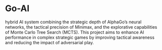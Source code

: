 # Go-AI
hybrid AI system combining the strategic depth of AlphaGo’s neural networks, the tactical precision of Minimax, and the explorative capabilities of Monte Carlo Tree Search (MCTS). This project aims to enhance AI performance in complex strategic games by improving tactical awareness and reducing the impact of adversarial play.
